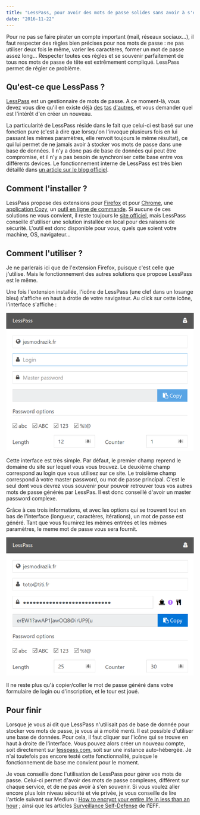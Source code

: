 ```yaml
---
title: "LessPass, pour avoir des mots de passe solides sans avoir à s'en souvenir"
date: "2016-11-22"
---
```


Pour ne pas se faire pirater un compte important (mail, réseaux sociaux...), il
faut respecter des règles bien précises pour nos mots de passe : ne pas
utiliser deux fois le même, varier les caractères, former un mot de passe assez
long...  Respecter toutes ces règles et se souvenir parfaitement de tous nos
mots de passe de tête est extrêmement compliqué. LessPass permet de régler ce
problème.

## Qu'est-ce que LessPass ?

[LessPass](https://lesspass.com/) est un gestionnaire de mots de passe. A ce
moment-là, vous devez vous dire qu'il en existe déjà
[des](https://www.lastpass.com/) [tas](http://keepass.info/)
[d'autres](https://www.dashlane.com/), et vous demander quel est l'intérêt d'en
créer un nouveau.

La particularité de LessPass réside dans le fait que celui-ci est basé sur une
fonction pure (c'est à dire que lorsqu'on l'invoque plusieurs fois en lui
passant les mêmes paramètres, elle renvoit toujours le même résultat), ce qui
lui permet de ne jamais avoir à stocker vos mots de passe dans une base de
données. Il n'y a donc pas de base de données qui peut être compromise, et il
n'y a pas besoin de synchroniser cette base entre vos différents devices. Le
fonctionnement interne de LessPass est très bien détaillé dans [un article sur
le blog
officiel](https://blog.lesspass.com/lesspass-how-it-works-dde742dd18a4#.f4ovto7cj).

## Comment l'installer ?

LessPass propose des extensions pour
[Firefox](https://addons.mozilla.org/en-US/firefox/addon/lesspass/) et pour
[Chrome](https://chrome.google.com/webstore/detail/lesspass/lcmbpoclaodbgkbjafnkbbinogcbnjih),
une [application Cozy](https://github.com/lesspass/cozy), un [outil en ligne de
commande](https://github.com/lesspass/cli). Si aucune de ces solutions ne vous
convient, il reste toujours le [site officiel](https://lesspass.com/), mais
LessPass conseille d'utiliser une solution installée en local pour des raisons
de sécurité. L'outil est donc disponible pour vous, quels que soient votre
machine, OS, navigateur...

## Comment l'utiliser ?

Je ne parlerais ici que de l'extension Firefox, puisque c'est celle que
j'utilise. Mais le fonctionnement des autres solutions que propose LessPass est
le même.

Une fois l'extension installée, l'icône de LessPass (une clef dans un losange
bleu) s'affiche en haut à drotie de votre navigateur. Au click sur cette icône,
l'interface s'affiche :

![Interface de LessPass](images/01.png)

Cette interface est très simple. Par défaut, le premier champ reprend le
domaine du site sur lequel vous vous trouvez. Le deuxième champ correspond au
login que vous utilisez sur ce site. Le troisième champ correspond à votre
master password, ou mot de passe principal. C'est le seul dont vous devrez vous
souvenir pour pouvoir retrouver tous vos autres mots de passe générés par
LessPas. Il est donc conseillé d'avoir un master password complexe.

Grâce à ces trois informations, et avec les options qui se trouvent tout en bas
de l'interface (longueur, caractères, itérations), un mot de passe est généré.
Tant que vous fournirez les mêmes entrées et les mêmes paramètres, le meme mot
de passe vous sera fournit.

![Interface de LessPass avec toutes les informations remplies](images/02.png)

Il ne reste plus qu'à copier/coller le mot de passe généré dans votre
formulaire de login ou d'inscription, et le tour est joué.

## Pour finir

Lorsque je vous ai dit que LessPass n'utilisait pas de base de donnée pour
stocker vos mots de passe, je vous ai à moitié menti. Il est possible
d'utiliser une base de données. Pour cela, il faut cliquer sur l'icône qui se
trouve en haut à droite de l'interface. Vous pouvez alors créer un nouveau
compte, soit directement sur [lesspass.com](lesspass.com), soit sur une
instance auto-hébergée. Je n'ai toutefois pas encore testé cette
fonctionnalité, puisque le fonctionnement de base me convient pour le moment.

Je vous conseille donc l'utilisation de LessPass pour gérer vos mots de passe.
Celui-ci permet d'avoir des mots de passe complexes, différent sur chaque
service, et de ne pas avoir à s'en souvenir. Si vous voulez aller encore plus
loin niveau sécurité et vie privée, je vous conseille de lire l'article suivant
sur Medium : [How to encrypt your entire life in less than an
hour](https://medium.freecodecamp.com/tor-signal-and-beyond-a-law-abiding-citizens-guide-to-privacy-1a593f2104c3#.i6gyeryj1)
; ainsi que les articles [Surveillance Self-Defense](https://ssd.eff.org/fr) de
l'EFF.
